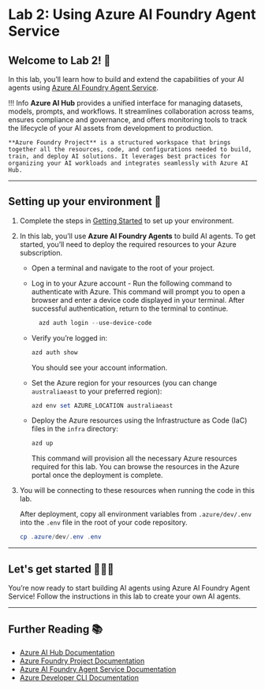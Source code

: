 # Lab 2: Using Azure AI Foundry Agent Service

## Welcome to Lab 2! 🎉

In this lab, you’ll learn how to build and extend the capabilities of your AI agents using [Azure AI Foundry Agent Service](https://learn.microsoft.com/en-us/azure/ai-services/agents/overview).

!!! Info
    **Azure AI Hub** provides a unified interface for managing datasets, models, prompts, and workflows. It streamlines collaboration across teams, ensures compliance and governance, and offers monitoring tools to track the lifecycle of your AI assets from development to production.

    **Azure Foundry Project** is a structured workspace that brings together all the resources, code, and configurations needed to build, train, and deploy AI solutions. It leverages best practices for organizing your AI workloads and integrates seamlessly with Azure AI Hub.

---

## Setting up your environment 🔧

1. Complete the steps in [Getting Started](00-getting_started.md) to set up your environment.
2. In this lab, you’ll use **Azure AI Foundry Agents** to build AI agents. To get started, you’ll need to deploy the required resources to your Azure subscription.

    - Open a terminal and navigate to the root of your project.

    - Log in to your Azure account - Run the following command to authenticate with Azure. This command will prompt you to open a browser and enter a device code displayed in your terminal. After successful authentication, return to the terminal to continue.

      ```powershell
        azd auth login --use-device-code
      ```

    - Verify you’re logged in:

      ```powershell
      azd auth show
      ```

      You should see your account information.

    - Set the Azure region for your resources (you can change `australiaeast` to your preferred region):

      ```powershell
      azd env set AZURE_LOCATION australiaeast
      ```

    - Deploy the Azure resources using the Infrastructure as Code (IaC) files in the `infra` directory:

      ```powershell
      azd up
      ```

      This command will provision all the necessary Azure resources required for this lab. You can browse the resources in the Azure portal once the deployment is complete.

3. You will be connecting to these resources when running the code in this lab.

    After deployment, copy all environment variables from `.azure/dev/.env` into the `.env` file in the root of your code repository.

    ```powershell
    cp .azure/dev/.env .env
    ```

<!-- TODO: Add details about the azure resources deployed -->
---

## Let's get started 👩‍💻🤖

You’re now ready to start building AI agents using Azure AI Foundry Agent Service!
Follow the instructions in this lab to create your own AI agents.

---

## Further Reading 📚

- [Azure AI Hub Documentation](https://learn.microsoft.com/azure/ai-hub/)
- [Azure Foundry Project Documentation](https://learn.microsoft.com/azure/ai-foundry/)
- [Azure AI Foundry Agent Service Documentation](https://learn.microsoft.com/en-us/azure/ai-services/agents/overview)
- [Azure Developer CLI Documentation](https://learn.microsoft.com/azure/developer/azure-developer-cli/)
